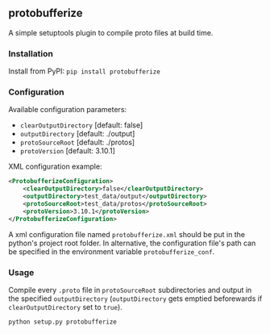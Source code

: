 ## protobufferize

A simple setuptools plugin to compile proto files at build time.

### Installation

Install from PyPI: ```pip install protobufferize```


### Configuration

Available configuration parameters:
- `clearOutputDirectory` [default: false]
- `outputDirectory` [default: ./output]
- `protoSourceRoot` [default: ./protos]
- `protoVersion` [default: 3.10.1]

XML configuration example:

```xml
<ProtobufferizeConfiguration>
	<clearOutputDirectory>false</clearOutputDirectory>
	<outputDirectory>test_data/output</outputDirectory>
	<protoSourceRoot>test_data/protos</protoSourceRoot>
	<protoVersion>3.10.1</protoVersion>
</ProtobufferizeConfiguration>
```

A xml configuration file named `protobufferize.xml` should be put in the python's project root folder. 
In alternative, the configuration file's path can be specified in the environment variable `protobufferize_conf`.

### Usage

Compile every `.proto` file in `protoSourceRoot` subdirectories and output in the specified `outputDirectory` (`outputDirectory` gets emptied beforewards if `clearOutputDirectory` set to `true`).

```sh
python setup.py protobufferize
```

